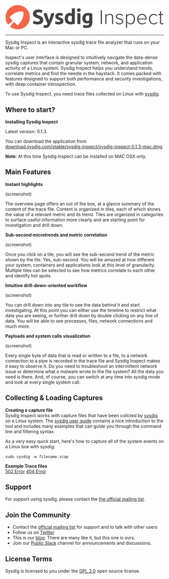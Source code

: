 <p align="center">
  <img src="/public/assets/images/sysdig-inspect-logo-color-620x96.png" alt="Sysdig Inspect" />
</p>

---

Sysdig Inspect is an interactive sysdig trace file analyzer that runs on your Mac or PC.

Inspect's user interface is designed to intuitively navigate the data-dense sysdig captures that contain granular system, network, and application activity of a Linux system. Sysdig Inspect helps you understand trends, correlate metrics and find the needle in the haystack. It comes packed with features designed to support both performance and security investigations, with deep container introspection.

To use Sysdig Inspect, you need trace files collected on Linux with [sysdig](https://github.com/draios/sysdig).

Where to start?
---

**Installing Sysdig Inspect**  

Latest version: 0.1.3.

You can download the application from [download.sysdig.com/stable/sysdig-inspect/sysdig-inspect-0.1.3-mac.dmg](https://goo.gl/PXF52Y).

**Note**: At this time Sysdig Inspect can be installed on MAC OSX only.


Main Features
---
**Instant highlights**  

(screenshot)  

The overview page offers an out of the box, at a glance summary of the content of the trace file. Content is organized in tiles, each of which shows the value of a relevant metric and its trend. Tiles are organized in categories to surface useful information more clearly and are starting point for investigation and drill down.

**Sub-second microtrends and metric correlation**  

(screenshot)  
 
Once you click on a tile, you will see the sub-second trend of the metric shown by the tile. Yes, sub-second. You will be amazed at how different your system, containers and applications look at this level of granularity.  Multiple tiles can be selected to see how metrics correlate to each other and identify hot spots.

**Intuitive drill-down-oriented workflow**  

(screenshot)  

You can drill down into any tile to see the data behind it and start investigating. At this point you can either use the timeline to restrict what data you are seeing, or further drill down by double clicking on any line of data. You will be able to see processes, files, network connections and much more.

**Payloads and system calls visualization**

(screenshot)

Every single byte of data that is read or written to a file, to a network connection to a pipe is recorded in the trace file and Sysdig Inspect makes it easy to observe it. Do you need to troubleshoot an intermittent network issue or determine what a malware wrote to the file system? All the data you need is there. And, of course, you can switch at any time into sysdig mode and look at every single system call.

Collecting & Loading Captures
---
**Creating a capture file**  
Sysdig Inspect works with capture files that have been collcted by [sysdig](https://github.com/draios/sysdig) on a Linux system. The [sysdig user guide](https://github.com/draios/sysdig/wiki/Sysdig-User-Guide) contains a nice introduction to the tool and includes many examples that can guide you through the command line and filtering syntax. 

As a very easy quick start, here's how to capture all of the system events on a Linux box with sysdig:

`sudo sysdig -w filename.scap`

**Example Trace files**  
[502 Error](https://github.com/draios/sysdig-inspect/blob/master/tests/502error.scap)
[404 Error](https://github.com/draios/sysdig-inspect/blob/master/tests/404Error.scap)

Support
---

For support using sysdig, please contact the [the official mailing list](https://groups.google.com/forum/#!forum/sysdig).

Join the Community
---
* Contact the [official mailing list](https://groups.google.com/forum/#!forum/sysdig) for support and to talk with other users
* Follow us on [Twitter](https://twitter.com/sysdig)
* This is our [blog](https://sysdig.com/blog/). There are many like it, but this one is ours.
* Join our [Public Slack](https://slack.sysdig.com) channel for announcements and discussions.

License Terms
---
Sysdig is licensed to you under the [GPL 2.0](https://github.com/draios/sysdig/blob/dev/COPYING) open source license.
